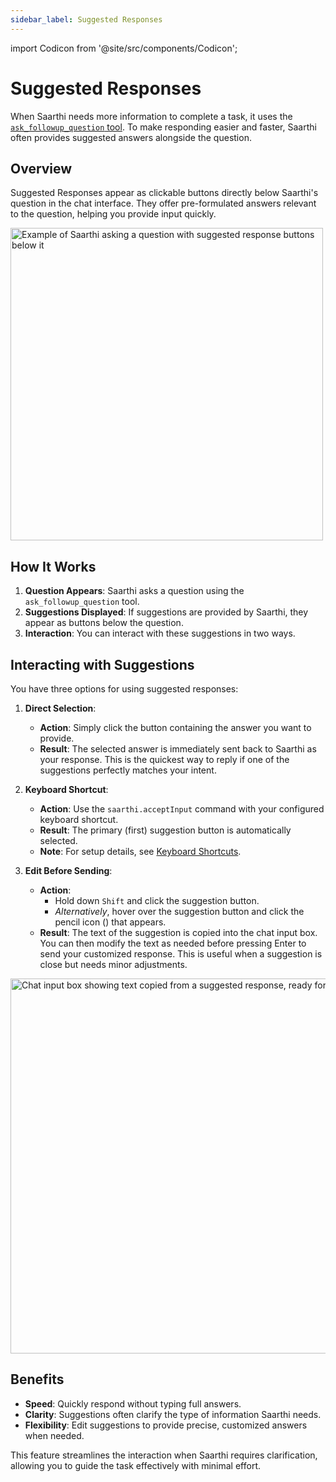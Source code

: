 ```yaml
---
sidebar_label: Suggested Responses
---
```


import Codicon from '@site/src/components/Codicon';

# Suggested Responses

When Saarthi needs more information to complete a task, it uses the [`ask_followup_question` tool](/advanced-usage/available-tools/ask-followup-question). To make responding easier and faster, Saarthi often provides suggested answers alongside the question.

## Overview

Suggested Responses appear as clickable buttons directly below Saarthi's question in the chat interface. They offer pre-formulated answers relevant to the question, helping you provide input quickly.

<img src="../../static/img/suggested-responses/suggested-responses.png" alt="Example of Saarthi asking a question with suggested response buttons below it" width="500" />

## How It Works

1.  **Question Appears**: Saarthi asks a question using the `ask_followup_question` tool.
2.  **Suggestions Displayed**: If suggestions are provided by Saarthi, they appear as buttons below the question.
3.  **Interaction**: You can interact with these suggestions in two ways.

## Interacting with Suggestions

You have three options for using suggested responses:

1.  **Direct Selection**:
    *   **Action**: Simply click the button containing the answer you want to provide.
    *   **Result**: The selected answer is immediately sent back to Saarthi as your response. This is the quickest way to reply if one of the suggestions perfectly matches your intent.

2.  **Keyboard Shortcut**:
    *   **Action**: Use the `saarthi.acceptInput` command with your configured keyboard shortcut.
    *   **Result**: The primary (first) suggestion button is automatically selected.
    *   **Note**: For setup details, see [Keyboard Shortcuts](/features/keyboard-shortcuts).

3.  **Edit Before Sending**:
    *   **Action**:
        *   Hold down `Shift` and click the suggestion button.
        *   *Alternatively*, hover over the suggestion button and click the pencil icon (<Codicon name="edit" />) that appears.
    *   **Result**: The text of the suggestion is copied into the chat input box. You can then modify the text as needed before pressing Enter to send your customized response. This is useful when a suggestion is close but needs minor adjustments.

<img src="../../static/img/suggested-responses/suggested-responses-1.png" alt="Chat input box showing text copied from a suggested response, ready for editing" width="600" />

## Benefits

*   **Speed**: Quickly respond without typing full answers.
*   **Clarity**: Suggestions often clarify the type of information Saarthi needs.
*   **Flexibility**: Edit suggestions to provide precise, customized answers when needed.

This feature streamlines the interaction when Saarthi requires clarification, allowing you to guide the task effectively with minimal effort.